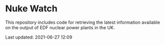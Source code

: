 # Nuke Watch

This repository includes code for retrieving the latest information available on the output of EDF nuclear power plants in the UK.

Last updated: 2021-06-27 12:09